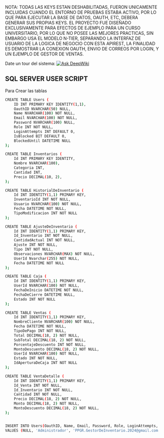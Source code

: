 NOTA: TODAS LAS KEYS ESTAN DESHABILITADAS, FUERON UNICAMENTE INCLUIDAS CUANDO EL ENTORNO DE PRUEBAS ESTABA ACTIVO, POR LO QUE PARA EJECUTAR LA BASE DE DATOS, OAUTH, ETC, DEBERA GENERAR SUS PROPIAS KEYS. EL PROYECTO FUE DISEÑADO EXCLUSIVAMENTE PARA EFECTOS DE EJEMPLO PARA UN CURSO UNIVERSITARIO, POR LO QUE NO POSEE LAS MEJORES PRACTICAS, SIN EMBARGO USA EL MODELO N-TIER, SEPARANDO LA INTERFAZ DE USUARIO DE LA LOGICA DE NEGOCIO CON ESTA APIREST, LA FINALIDAD ES DEMOSTRAR LA CONEXION OAUTH, ENVIO DE CORREOS POR LOGIN, Y UN EJEMPLO DE GESTOR DE VENTAS.



Date un tour del sistema:
[![Ask DeepWiki](https://deepwiki.com/badge.svg)](https://deepwiki.com/PENDRAGON2121/GestionDeInventarios_ApiRest)

## SQL SERVER USER SCRIPT

Para Crear las tablas

```bash
CREATE TABLE Users (
    ID INT PRIMARY KEY IDENTITY(1,1),
    OauthID NVARCHAR(50) NULL,
    Name NVARCHAR(100) NOT NULL,
    Email NVARCHAR(100) NOT NULL,
    Password NVARCHAR(100) NULL,
    Role INT NOT NULL,
    LoginAttempts INT DEFAULT 0,
    IsBlocked BIT DEFAULT 0,
    BlockedUntil DATETIME NULL
);

CREATE TABLE Inventarios (
    Id INT PRIMARY KEY IDENTITY,
    Nombre NVARCHAR(100),
    Categoria INT,
    Cantidad INT,
    Precio DECIMAL(10, 2),
);

CREATE TABLE HistorialDeInventario (
    Id INT IDENTITY(1,1) PRIMARY KEY,
    InventarioId INT NOT NULL,
    Usuario NVARCHAR(100) NOT NULL,
    Fecha DATETIME NOT NULL,
    TipoModificacion INT NOT NULL
);

CREATE TABLE AjusteDeInventario (
    Id INT IDENTITY(1,1) PRIMARY KEY,
    Id_Inventario INT NOT NULL,
    CantidadActual INT NOT NULL,
    Ajuste INT NOT NULL,
    Tipo INT NOT NULL,
    Observaciones NVARCHAR(MAX) NOT NULL,
    UserId Nvarchar(255) NOT NULL,
    Fecha DATETIME NOT NULL
);

CREATE TABLE Caja (
    Id INT IDENTITY(1,1) PRIMARY KEY,
    UserId NVARCHAR(100) NOT NULL,
    FechaDeInicio DATETIME NOT NULL,
    FechaDeCierre DATETIME NULL,
    Estado INT NOT NULL
);

CREATE TABLE Ventas (
    Id INT IDENTITY(1,1) PRIMARY KEY,
    NombreCliente NVARCHAR(100) NOT NULL,
    Fecha DATETIME NOT NULL,
    TipoDePago INT NOT NULL,
    Total DECIMAL(18, 2) NOT NULL,
    SubTotal DECIMAL(18, 2) NOT NULL,
    PorcentajeDescuento INT NOT NULL,
    MontoDescuento DECIMAL(18, 2) NOT NULL,
    UserId NVARCHAR(100) NOT NULL,
    Estado INT NOT NULL,
    IdAperturaDeCaja INT NOT NULL
);

CREATE TABLE VentaDetalle (
    Id INT IDENTITY(1,1) PRIMARY KEY,
    Id_Venta INT NOT NULL,
    Id_Inventario INT NOT NULL,
    Cantidad INT NOT NULL,
    Precio DECIMAL(18, 2) NOT NULL,
    Monto DECIMAL(18, 2) NOT NULL,
    MontoDescuento DECIMAL(18, 2) NOT NULL,
);


INSERT INTO Users(OauthID, Name, Email, Password, Role, LoginAttempts, IsBlocked, BlockedUntil)
VALUES (NULL, 'Administrador', 'PPGR.GestorDeInventario.2024@gmail.com', 'Nuevo123*', 1, 0, 0, NULL);

  
```
